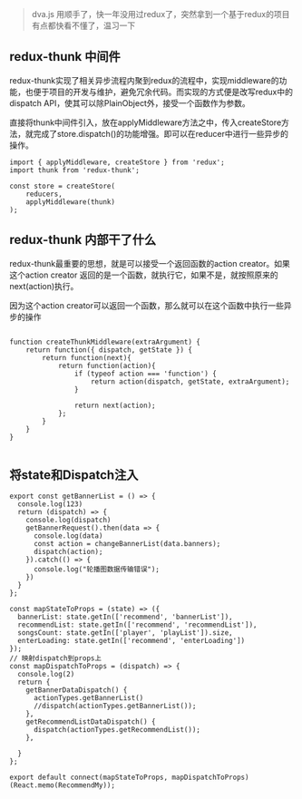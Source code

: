 > dva.js 用顺手了，快一年没用过redux了，突然拿到一个基于redux的项目有点都快看不懂了，温习一下

## redux-thunk 中间件

redux-thunk实现了相关异步流程内聚到redux的流程中，实现middleware的功能，也便于项目的开发与维护，避免冗余代码。而实现的方式便是改写redux中的dispatch API，使其可以除PlainObject外，接受一个函数作为参数。

直接将thunk中间件引入，放在applyMiddleware方法之中，传入createStore方法，就完成了store.dispatch()的功能增强。即可以在reducer中进行一些异步的操作。
```
import { applyMiddleware, createStore } from 'redux';
import thunk from 'redux-thunk';

const store = createStore(
    reducers, 
    applyMiddleware(thunk)
);
```

## redux-thunk 内部干了什么


redux-thunk最重要的思想，就是可以接受一个返回函数的action creator。如果这个action creator 返回的是一个函数，就执行它，如果不是，就按照原来的next(action)执行。

因为这个action creator可以返回一个函数，那么就可以在这个函数中执行一些异步的操作

```

function createThunkMiddleware(extraArgument) {
    return function({ dispatch, getState }) {
        return function(next){
            return function(action){
                if (typeof action === 'function') {
                    return action(dispatch, getState, extraArgument);
                }

                return next(action);
            };
        }
    }
}


```

## 将state和Dispatch注入


```
export const getBannerList = () => {
  console.log(123)
  return (dispatch) => {
    console.log(dispatch)
    getBannerRequest().then(data => {
      console.log(data)
      const action = changeBannerList(data.banners);
      dispatch(action);
    }).catch(() => {
      console.log("轮播图数据传输错误");
    }) 
  }
};
```

```
const mapStateToProps = (state) => ({
  bannerList: state.getIn(['recommend', 'bannerList']),
  recommendList: state.getIn(['recommend', 'recommendList']),
  songsCount: state.getIn(['player', 'playList']).size,
  enterLoading: state.getIn(['recommend', 'enterLoading'])
});
// 映射dispatch到props上
const mapDispatchToProps = (dispatch) => {
  console.log(2)
  return {
    getBannerDataDispatch() {
      actionTypes.getBannerList()
      //dispatch(actionTypes.getBannerList());
    },
    getRecommendListDataDispatch() {
      dispatch(actionTypes.getRecommendList());
    },

  }
};

export default connect(mapStateToProps, mapDispatchToProps)(React.memo(RecommendMy));
```


